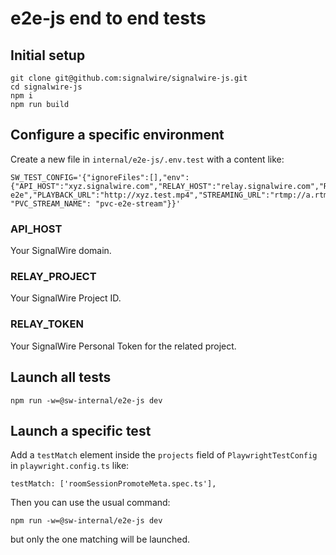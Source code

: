 # e2e-js end to end tests

## Initial setup

```
git clone git@github.com:signalwire/signalwire-js.git
cd signalwire-js
npm i
npm run build
```

## Configure a specific environment

Create a new file in `internal/e2e-js/.env.test` with a content like:

```
SW_TEST_CONFIG='{"ignoreFiles":[],"env":{"API_HOST":"xyz.signalwire.com","RELAY_HOST":"relay.signalwire.com","RELAY_PROJECT":"xyz","RELAY_TOKEN":"PTxyz","VOICE_CONTEXT":"office","VOICE_DIAL_FROM_NUMBER":"+1111111111","VOICE_DIAL_TO_NUMBER":"+111111111","VOICE_CONNECT_TO_NUMBER":"+111111111111","VOICE_CONNECT_CONTEXT":"office","MESSAGING_FROM_NUMBER":"+10000000000","MESSAGING_TO_NUMBER":"+10000000001","MESSAGING_CONTEXT":"messaging-e2e","PLAYBACK_URL":"http://xyz.test.mp4","STREAMING_URL":"rtmp://a.rtmp.youtube.com/live2/xyz","STREAM_CHECK_URL":"https://rtmp.example.com/stats","PVC_RTMP_SERVER":"rtmp://rtmp.example.com/live/", "PVC_STREAM_NAME": "pvc-e2e-stream"}}'
```

### API_HOST

Your SignalWire domain.

### RELAY_PROJECT

Your SignalWire Project ID.

### RELAY_TOKEN

Your SignalWire Personal Token for the related project.

## Launch all tests

```
npm run -w=@sw-internal/e2e-js dev
```

## Launch a specific test

Add a `testMatch` element inside the `projects` field of `PlaywrightTestConfig` in `playwright.config.ts` like:

```
testMatch: ['roomSessionPromoteMeta.spec.ts'],
```

Then you can use the usual command:

```
npm run -w=@sw-internal/e2e-js dev
```

but only the one matching will be launched.
